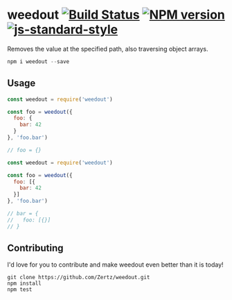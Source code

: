 # weedout [![Build Status](https://travis-ci.org/Zertz/weedout.png)](https://travis-ci.org/Zertz/weedout) [![NPM version](https://badge.fury.io/js/weedout.png)](http://badge.fury.io/js/weedout) [![js-standard-style](https://img.shields.io/badge/code%20style-standard-brightgreen.svg?style=flat)](https://github.com/feross/standard)

Removes the value at the specified path, also traversing object arrays.

```js
npm i weedout --save
```

## Usage

```js
const weedout = require('weedout')

const foo = weedout({
  foo: {
    bar: 42
  }
}, 'foo.bar')

// foo = {}
```

```js
const weedout = require('weedout')

const foo = weedout({
  foo: [{
    bar: 42
  }]
}, 'foo.bar')

// bar = {
//   foo: [{}]
// }
```

## Contributing

I'd love for you to contribute and make weedout even better than it is today!

```
git clone https://github.com/Zertz/weedout.git
npm install
npm test
```
